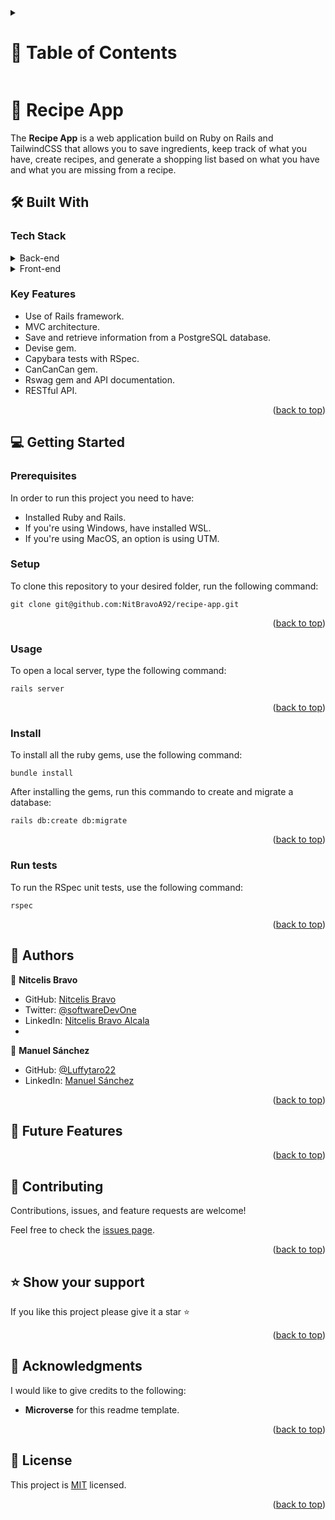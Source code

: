 <a id="readme-top"></a>

<!-- TABLE OF CONTENTS -->

<details>
  <summary><h1>📗 Table of Contents</h1></summary>
  <ul>
    <li><a href="#about-project">📖 About the Project</a>
      <ul>
        <li><a href="#built-with">🛠 Built With</a></li>
        <li><a href="#tech-stack">Tech Stack</a></li>
        <li><a href="#key-features">Key Features</a></li>
      </ul>
    </li>
    <li><a href="#live-demo">🚀 Live Demo</a></li>
    <li><a href="#getting-started">💻 Getting Started</a>
      <ul>
        <li><a href="#setup">Setup</a></li>
        <li><a href="#prerequisites">Prerequisites</a></li>
        <li><a href="#install">Install</a></li>
        <li><a href="#usage">Usage</a></li>
        <li><a href="#run-tests">Run tests</a></li>
        <li><a href="#deployment">Deployment</a></li>
      </ul>
    </li>
    <li><a href="#authors">👥 Authors</a></li>
    <li><a href="#future-features">🔭 Future Features</a></li>
    <li><a href="#contributing">🤝 Contributing</a></li>
    <li><a href="#support">⭐️ Show your support</a></li>
    <li><a href="#acknowledgements">🙏 Acknowledgements</a></li>
    <li><a href="#license">📝 License</a></li>
  </ul>
</details>


<!-- PROJECT DESCRIPTION -->

# 📖 Recipe App <a id="about-project"></a>

The **Recipe App** is a web application build on Ruby on Rails and TailwindCSS that allows you to save ingredients, keep track of what you have, create recipes, and generate a shopping list based on what you have and what you are missing from a recipe.

## 🛠 Built With <a id="built-with"></a>

### Tech Stack

<details>
  <summary>Back-end</summary>
  <ul>
    <li><a href="https://guides.rubyonrails.org/">Ruby on Rails</a></li>
    <li><a href="https://www.postgresql.org/docs/">PostgreSQL</a></li>
  </ul>
</details>

<details>
  <summary>Front-end</summary>
  <ul>
    <li><a href="https://www.w3schools.com/html/">HTML5</a></li>
    <li><a href="https://www.w3schools.com/css/">CSS</a></li>
    <li><a href="https://www.rubyguides.com/2018/11/ruby-erb-haml-slim/">ERB template</a></li>
  </ul>
</details>

<!-- Features -->

### Key Features
* Use of Rails framework.
* MVC architecture.
* Save and retrieve information from a PostgreSQL database.
* Devise gem.
* Capybara tests with RSpec.
* CanCanCan gem.
* Rswag gem and API documentation.
* RESTful API.

<p align="right">(<a href="#readme-top">back to top</a>)</p>


<!-- GETTING STARTED -->

## 💻 Getting Started <a id="getting-started"></a>

### Prerequisites
In order to run this project you need to have:

- Installed Ruby and Rails.
- If you're using Windows, have installed WSL.
- If you're using MacOS, an option is using UTM.

### Setup
To clone this repository to your desired folder, run the following command: <br>

```
git clone git@github.com:NitBravoA92/recipe-app.git
```

<p align="right">(<a href="#readme-top">back to top</a>)</p>

### Usage
To open a local server, type the following command:
```
rails server
```

<p align="right">(<a href="#readme-top">back to top</a>)</p>

### Install
To install all the ruby gems, use the following command:
```
bundle install
```
After installing the gems, run this commando to create and migrate a database:
```
rails db:create db:migrate
```
<p align="right">(<a href="#readme-top">back to top</a>)</p>

### Run tests
To run the RSpec unit tests, use the following command:
```
rspec
```

<p align="right">(<a href="#readme-top">back to top</a>)</p>

<!-- AUTHORS -->

## 👥 Authors <a id="authors"></a>

👤 **Nitcelis Bravo**

- GitHub: [Nitcelis Bravo](https://github.com/NitBravoA92)
- Twitter: [@softwareDevOne](https://twitter.com/softwareDevOne)
- LinkedIn: [Nitcelis Bravo Alcala](https://www.linkedin.com/in/nitcelis-bravo-alcala-b65340158)
- 
👤 **Manuel Sánchez**

- GitHub: [@Luffytaro22](https://github.com/Luffytaro22)
- LinkedIn: [Manuel Sánchez](https://www.linkedin.com/in/manuel-alejandro-sanchez-sierra/)


<p align="right">(<a href="#readme-top">back to top</a>)</p>

<!-- FUTURE FEATURES -->

## 🔭 Future Features <a id="future-features"></a>

<p align="right">(<a href="#readme-top">back to top</a>)</p>

<!-- CONTRIBUTING -->

## 🤝 Contributing <a id="contributing"></a>

Contributions, issues, and feature requests are welcome!

Feel free to check the [issues page](../../issues/).

<p align="right">(<a href="#readme-top">back to top</a>)</p>

<!-- SUPPORT -->

## ⭐️ Show your support <a id="support"></a>
If you like this project please give it a star ⭐️

<p align="right">(<a href="#readme-top">back to top</a>)</p>

<!-- ACKNOWLEDGEMENTS -->

## 🙏 Acknowledgments <a id="acknowledgements"></a>

I would like to give credits to the following:
* **Microverse** for this readme template.
<p align="right">(<a href="#readme-top">back to top</a>)</p>

<!-- LICENSE -->

## 📝 License <a id="license"></a>

This project is [MIT](./LICENSE) licensed.

<p align="right">(<a href="#readme-top">back to top</a>)</p>


